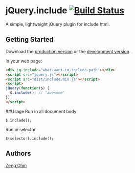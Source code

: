 # jQuery.include  [![Build Status](https://travis-ci.org/zengohm/jquery-include.svg?branch=master)](https://travis-ci.org/zengohm/jquery-include)

A simple, lightweight jQuery plugin for include html.

## Getting Started
Download the [production version][min] or the [development version][max].

[min]: https://raw.github.com/zengohm/jquery-include/master/dist/jquery.include.min.js
[max]: https://raw.github.com/zengohm/jquery-include/master/dist/jquery.include.js

In your web page:

```html
<div jq-include="what-want-to-include-path"></div>
<script src="jquery.js"></script>
<script src="dist/include.min.js"></script>
<script>
jQuery(function($) {
  $.include(); // "awesome"
});
</script>
```

##Usage
Run in all document body
```javasript
$.include();
```

Run in selector
```javasript
$(selector).include();
```

## Authors
[Zeng Ohm](https://github.com/zengohm)
